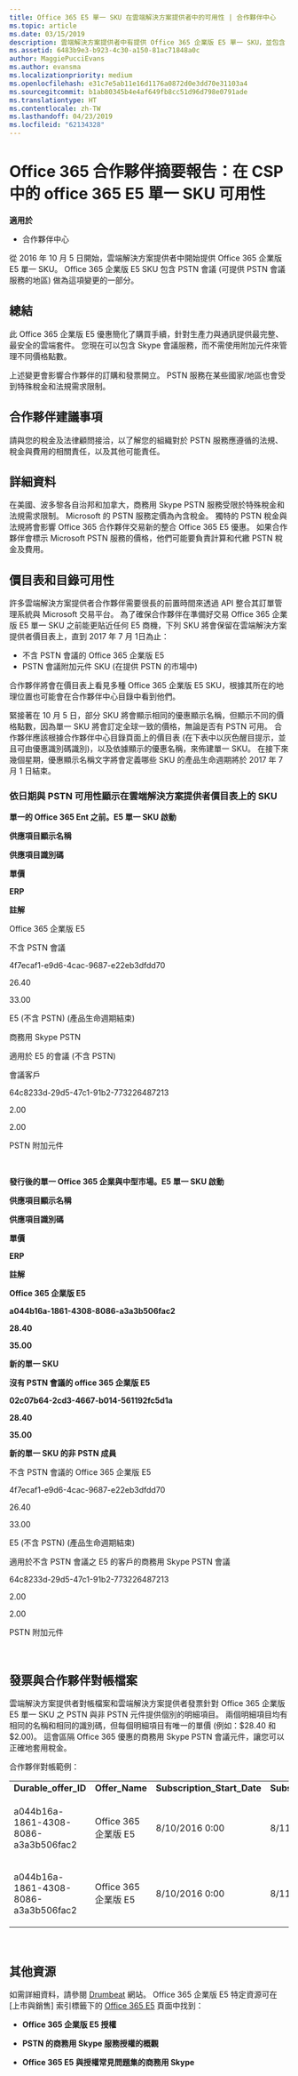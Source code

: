 ```yaml
---
title: Office 365 E5 單一 SKU 在雲端解決方案提供者中的可用性 | 合作夥伴中心
ms.topic: article
ms.date: 03/15/2019
description: 雲端解決方案提供者中有提供 Office 365 企業版 E5 單一 SKU，並包含 PSTN 會議。
ms.assetid: 6483b9e3-b923-4c30-a150-81ac71848a0c
author: MaggiePucciEvans
ms.author: evansma
ms.localizationpriority: medium
ms.openlocfilehash: e31c7e5ab11e16d1176a0872d0e3dd70e31103a4
ms.sourcegitcommit: b1ab80345b4e4af649fb8cc51d96d798e0791ade
ms.translationtype: HT
ms.contentlocale: zh-TW
ms.lasthandoff: 04/23/2019
ms.locfileid: "62134328"
---
```

# <a name="office-365-partner-advisory-office-365-e5-single-sku-availability-in-csp"></a>Office 365 合作夥伴摘要報告：在 CSP 中的 office 365 E5 單一 SKU 可用性

**適用於**

-  合作夥伴中心

從 2016 年 10 月 5 日開始，雲端解決方案提供者中開始提供 Office 365 企業版 E5 單一 SKU。 Office 365 企業版 E5 SKU 包含 PSTN 會議 (可提供 PSTN 會議服務的地區) 做為這項變更的一部分。

## <a name="summary"></a>總結


此 Office 365 企業版 E5 優惠簡化了購買手續，針對生產力與通訊提供最完整、最安全的雲端套件。 您現在可以包含 Skype 會議服務，而不需使用附加元件來管理不同價格點數。

上述變更會影響合作夥伴的訂購和發票開立。 PSTN 服務在某些國家/地區也會受到特殊稅金和法規需求限制。

## <a name="partner-recommendations"></a>合作夥伴建議事項


請與您的稅金及法律顧問接洽，以了解您的組織對於 PSTN 服務應遵循的法規、稅金與費用的相關責任，以及其他可能責任。

## <a name="details"></a>詳細資料


在美國、波多黎各自治邦和加拿大，商務用 Skype PSTN 服務受限於特殊稅金和法規需求限制。 Microsoft 的 PSTN 服務定價為內含稅金。 獨特的 PSTN 稅金與法規將會影響 Office 365 合作夥伴交易新的整合 Office 365 E5 優惠。 如果合作夥伴會標示 Microsoft PSTN 服務的價格，他們可能要負責計算和代繳 PSTN 稅金及費用。

## <a name="price-list-and-catalog-availability"></a>價目表和目錄可用性


許多雲端解決方案提供者合作夥伴需要很長的前置時間來透過 API 整合其訂單管理系統與 Microsoft 交易平台。 為了確保合作夥伴在準備好交易 Office 365 企業版 E5 單一 SKU 之前能更貼近任何 E5 商機，下列 SKU 將會保留在雲端解決方案提供者價目表上，直到 2017 年 7 月 1日為止： 

-   不含 PSTN 會議的 Office 365 企業版 E5
-   PSTN 會議附加元件 SKU (在提供 PSTN 的市場中)

合作夥伴將會在價目表上看見多種 Office 365 企業版 E5 SKU，根據其所在的地理位置也可能會在合作夥伴中心目錄中看到他們。

緊接著在 10 月 5 日，部分 SKU 將會顯示相同的優惠顯示名稱，但顯示不同的價格點數，因為單一 SKU 將會訂定全球一致的價格，無論是否有 PSTN 可用。 合作夥伴應該根據合作夥伴中心目錄頁面上的價目表 (在下表中以灰色醒目提示，並且可由優惠識別碼識別)，以及依據顯示的優惠名稱，來佈建單一 SKU。 在接下來幾個星期，優惠顯示名稱文字將會定義哪些 SKU 的產品生命週期將於 2017 年 7 月 1 日結束。

### <a name="skus-appearing-on-the-csp-price-list-by-date-and-pstn-availability"></a>依日期與 PSTN 可用性顯示在雲端解決方案提供者價目表上的 SKU

**單一的 Office 365 Ent 之前。E5 單一 SKU 啟動**

**供應項目顯示名稱**

**供應項目識別碼**

**單價**


**ERP**

**註解**

Office 365 企業版 E5

不含 PSTN 會議

4f7ecaf1-e9d6-4cac-9687-e22eb3dfdd70

26.40

33.00

E5 (不含 PSTN) (產品生命週期結束)

商務用 Skype PSTN

適用於 E5 的會議 (不含 PSTN)

會議客戶

64c8233d-29d5-47c1-91b2-773226487213

2.00

2.00

PSTN 附加元件

 

**發行後的單一 Office 365 企業與中型市場。E5 單一 SKU 啟動**

**供應項目顯示名稱**

**供應項目識別碼**

**單價**

**ERP**

**註解**

**Office 365 企業版 E5**

**a044b16a-1861-4308-8086-a3a3b506fac2**

**28.40**

**35.00**

**新的單一 SKU**

**沒有 PSTN 會議的 office 365 企業版 E5**

**02c07b64-2cd3-4667-b014-561192fc5d1a**

**28.40**

**35.00**

**新的單一 SKU 的非 PSTN 成員**

不含 PSTN 會議的 Office 365 企業版 E5

4f7ecaf1-e9d6-4cac-9687-e22eb3dfdd70

26.40

33.00

E5 (不含 PSTN) (產品生命週期結束)

適用於不含 PSTN 會議之 E5 的客戶的商務用 Skype PSTN 會議

64c8233d-29d5-47c1-91b2-773226487213

2.00

2.00

PSTN 附加元件

 

## <a href="" id="invoices-and-partner-reconciliation-files-"></a>發票與合作夥伴對帳檔案


雲端解決方案提供者對帳檔案和雲端解決方案提供者發票針對 Office 365 企業版 E5 單一 SKU 之 PSTN 與非 PSTN 元件提供個別的明細項目。 兩個明細項目均有相同的名稱和相同的識別碼，但每個明細項目有唯一的單價 (例如：$28.40 和 $2.00)。 這會區隔 Office 365 優惠的商務用 Skype PSTN 會議元件，讓您可以正確地套用稅金。

合作夥伴對帳範例：

<table>
<colgroup>
<col width="12%" />
<col width="12%" />
<col width="12%" />
<col width="12%" />
<col width="12%" />
<col width="12%" />
<col width="12%" />
<col width="12%" />
</colgroup>
<tbody>
<tr class="odd">
<td><strong>Durable_offer_ID</strong></td>
<td><strong>Offer_Name</strong></td>
<td><strong>Subscription_Start_Date</strong></td>
<td><strong>Subscription_End_Date</strong></td>
<td><strong>Charge_Start_Date</strong></td>
<td><strong>Charge_End_Date</strong></td>
<td><strong>Charge_Type</strong></td>
<td><strong>Unit_Price</strong></td>
</tr>
<tr class="even">
<td><p>a044b16a-1861-4308-8086-a3a3b506fac2</p></td>
<td><p>Office 365 企業版 E5</p></td>
<td><p>8/10/2016 0:00</p></td>
<td><p>8/11/2016 0:00</p></td>
<td><p>8/11/2016 0:00</p></td>
<td><p>9/10/2016 0:00</p></td>
<td><p>循環費用</p></td>
<td><p>28.40</p></td>
</tr>
<tr class="odd">
<td><p>a044b16a-1861-4308-8086-a3a3b506fac2</p></td>
<td><p>Office 365 企業版 E5</p></td>
<td><p>8/10/2016 0:00</p></td>
<td><p>8/11/2016 0:00</p></td>
<td><p>8/11/2016 0:00</p></td>
<td><p>9/10/2016 0:00</p></td>
<td><p>循環費用</p></td>
<td><p>2.00</p></td>
</tr>
</tbody>
</table>

 

## <a name="additional-resources"></a>其他資源


如需詳細資料，請參閱 [Drumbeat](https://drumbeat.office.com/Pages/home2016.aspx) 網站。 Office 365 企業版 E5 特定資源可在 \[上市與銷售\] 索引標籤下的 [Office 365 E5](https://drumbeat.office.com/partner/pages/e5.aspx) 頁面中找到：

-   **Office 365 企業版 E5 授權**

-   **PSTN 的商務用 Skype 服務授權的概觀**

-   **Office 365 E5 與授權常見問題集的商務用 Skype**

 

 



